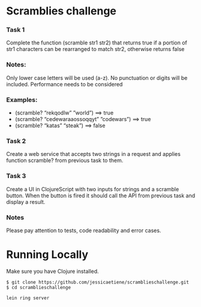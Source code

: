 # Scramblies challenge

### Task 1
Complete the function (scramble str1 str2) that returns true if a portion of str1 characters can be rearranged to match str2, otherwise returns false

### Notes:
Only lower case letters will be used (a-z). No punctuation or digits will be included.
Performance needs to be considered

### Examples:
* (scramble? “rekqodlw” ”world”) ==> true
* (scramble? “cedewaraaossoqqyt” ”codewars”) ==> true
* (scramble? “katas”  “steak”) ==> false

### Task 2
Create a web service that accepts two strings in a request and applies function scramble? from previous task to them.

### Task 3
Create a UI in ClojureScript with two inputs for strings and a scramble button. When the button is fired it should call the API from previous task and display a result.

### Notes
Please pay attention to tests, code readability and error cases.

# Running Locally

Make sure you have Clojure installed.

```
$ git clone https://github.com/jessicaetiene/scramblieschallenge.git
$ cd scramblieschallenge

lein ring server

```
